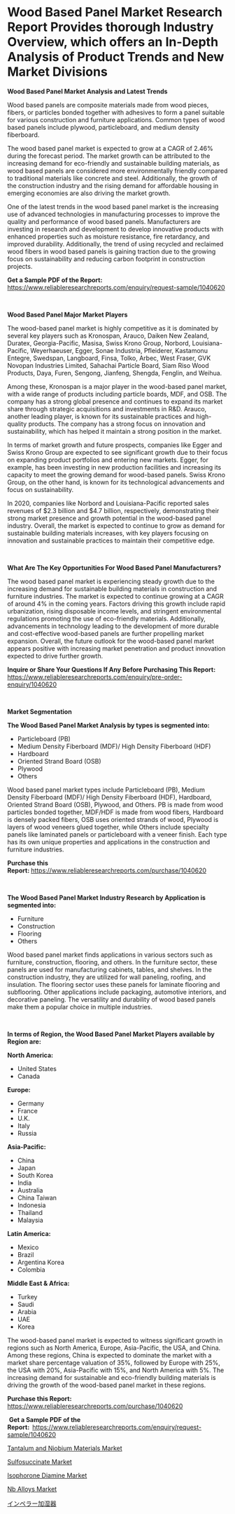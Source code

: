 <p><h1>Wood Based Panel Market Research Report Provides thorough Industry Overview, which offers an In-Depth Analysis of Product Trends and New Market Divisions</h1></p><p><strong>Wood Based Panel Market Analysis and Latest Trends</strong></p>
<p><p>Wood based panels are composite materials made from wood pieces, fibers, or particles bonded together with adhesives to form a panel suitable for various construction and furniture applications. Common types of wood based panels include plywood, particleboard, and medium density fiberboard.</p><p>The wood based panel market is expected to grow at a CAGR of 2.46% during the forecast period. The market growth can be attributed to the increasing demand for eco-friendly and sustainable building materials, as wood based panels are considered more environmentally friendly compared to traditional materials like concrete and steel. Additionally, the growth of the construction industry and the rising demand for affordable housing in emerging economies are also driving the market growth.</p><p>One of the latest trends in the wood based panel market is the increasing use of advanced technologies in manufacturing processes to improve the quality and performance of wood based panels. Manufacturers are investing in research and development to develop innovative products with enhanced properties such as moisture resistance, fire retardancy, and improved durability. Additionally, the trend of using recycled and reclaimed wood fibers in wood based panels is gaining traction due to the growing focus on sustainability and reducing carbon footprint in construction projects.</p></p>
<p><strong>Get a Sample PDF of the Report:&nbsp;</strong> <a href="https://www.reliableresearchreports.com/enquiry/request-sample/1040620">https://www.reliableresearchreports.com/enquiry/request-sample/1040620</a></p>
<p>&nbsp;</p>
<p><strong>Wood Based Panel Major Market Players</strong></p>
<p><p>The wood-based panel market is highly competitive as it is dominated by several key players such as Kronospan, Arauco, Daiken New Zealand, Duratex, Georgia-Pacific, Masisa, Swiss Krono Group, Norbord, Louisiana-Pacific, Weyerhaeuser, Egger, Sonae Industria, Pfleiderer, Kastamonu Entegre, Swedspan, Langboard, Finsa, Tolko, Arbec, West Fraser, GVK Novopan Industries Limited, Sahachai Particle Board, Siam Riso Wood Products, Daya, Furen, Sengong, Jianfeng, Shengda, Fenglin, and Weihua.</p><p>Among these, Kronospan is a major player in the wood-based panel market, with a wide range of products including particle boards, MDF, and OSB. The company has a strong global presence and continues to expand its market share through strategic acquisitions and investments in R&D. Arauco, another leading player, is known for its sustainable practices and high-quality products. The company has a strong focus on innovation and sustainability, which has helped it maintain a strong position in the market.</p><p>In terms of market growth and future prospects, companies like Egger and Swiss Krono Group are expected to see significant growth due to their focus on expanding product portfolios and entering new markets. Egger, for example, has been investing in new production facilities and increasing its capacity to meet the growing demand for wood-based panels. Swiss Krono Group, on the other hand, is known for its technological advancements and focus on sustainability.</p><p>In 2020, companies like Norbord and Louisiana-Pacific reported sales revenues of $2.3 billion and $4.7 billion, respectively, demonstrating their strong market presence and growth potential in the wood-based panel industry. Overall, the market is expected to continue to grow as demand for sustainable building materials increases, with key players focusing on innovation and sustainable practices to maintain their competitive edge.</p></p>
<p>&nbsp;</p>
<p><strong>What Are The Key Opportunities For Wood Based Panel Manufacturers?</strong></p>
<p><p>The wood based panel market is experiencing steady growth due to the increasing demand for sustainable building materials in construction and furniture industries. The market is expected to continue growing at a CAGR of around 4% in the coming years. Factors driving this growth include rapid urbanization, rising disposable income levels, and stringent environmental regulations promoting the use of eco-friendly materials. Additionally, advancements in technology leading to the development of more durable and cost-effective wood-based panels are further propelling market expansion. Overall, the future outlook for the wood-based panel market appears positive with increasing market penetration and product innovation expected to drive further growth.</p></p>
<p><strong>Inquire or Share Your Questions If Any Before Purchasing This Report:</strong> <a href="https://www.reliableresearchreports.com/enquiry/pre-order-enquiry/1040620">https://www.reliableresearchreports.com/enquiry/pre-order-enquiry/1040620</a></p>
<p>&nbsp;</p>
<p><strong>Market Segmentation</strong></p>
<p><strong>The Wood Based Panel Market Analysis by types is segmented into:</strong></p>
<p><ul><li>Particleboard (PB)</li><li>Medium Density Fiberboard (MDF)/ High Density Fiberboard (HDF)</li><li>Hardboard</li><li>Oriented Strand Board (OSB)</li><li>Plywood</li><li>Others</li></ul></p>
<p><p>Wood based panel market types include Particleboard (PB), Medium Density Fiberboard (MDF)/ High Density Fiberboard (HDF), Hardboard, Oriented Strand Board (OSB), Plywood, and Others. PB is made from wood particles bonded together, MDF/HDF is made from wood fibers, Hardboard is densely packed fibers, OSB uses oriented strands of wood, Plywood is layers of wood veneers glued together, while Others include specialty panels like laminated panels or particleboard with a veneer finish. Each type has its own unique properties and applications in the construction and furniture industries.</p></p>
<p><strong>Purchase this Report:&nbsp;</strong><a href="https://www.reliableresearchreports.com/purchase/1040620">https://www.reliableresearchreports.com/purchase/1040620</a></p>
<p>&nbsp;</p>
<p><strong>The Wood Based Panel Market Industry Research by Application is segmented into:</strong></p>
<p><ul><li>Furniture</li><li>Construction</li><li>Flooring</li><li>Others</li></ul></p>
<p><p>Wood based panel market finds applications in various sectors such as furniture, construction, flooring, and others. In the furniture sector, these panels are used for manufacturing cabinets, tables, and shelves. In the construction industry, they are utilized for wall paneling, roofing, and insulation. The flooring sector uses these panels for laminate flooring and subflooring. Other applications include packaging, automotive interiors, and decorative paneling. The versatility and durability of wood based panels make them a popular choice in multiple industries.</p></p>
<p>&nbsp;</p>
<p><strong>In terms of Region, the Wood Based Panel Market Players available by Region are:</strong></p>
<p>
    <p> <strong> North America: </strong>
        <ul>
            <li>United States</li>
            <li>Canada</li>
        </ul>
        </p> 
    <p> <strong> Europe: </strong>
        <ul>
            <li>Germany</li>
            <li>France</li>
            <li>U.K.</li>
            <li>Italy</li>
            <li>Russia</li>
        </ul>
        </p> 
    <p> <strong> Asia-Pacific: </strong>
        <ul>
            <li>China</li>
            <li>Japan</li>
            <li>South Korea</li>
            <li>India</li>
            <li>Australia</li>
            <li>China Taiwan</li>
            <li>Indonesia</li>
            <li>Thailand</li>
            <li>Malaysia</li>
        </ul>
        </p> 
    <p> <strong> Latin America: </strong>
        <ul>
            <li>Mexico</li>
            <li>Brazil</li>
            <li>Argentina Korea</li>
            <li>Colombia</li>
        </ul>
        </p> 
    <p> <strong> Middle East & Africa: </strong>
        <ul>
            <li>Turkey</li>
            <li>Saudi</li>
            <li>Arabia</li>
            <li>UAE</li>
            <li>Korea</li>
        </ul>
    </p>
    </p>
<p><p>The wood-based panel market is expected to witness significant growth in regions such as North America, Europe, Asia-Pacific, the USA, and China. Among these regions, China is expected to dominate the market with a market share percentage valuation of 35%, followed by Europe with 25%, the USA with 20%, Asia-Pacific with 15%, and North America with 5%. The increasing demand for sustainable and eco-friendly building materials is driving the growth of the wood-based panel market in these regions.</p></p>
<p><strong>Purchase this Report: </strong><a href="https://www.reliableresearchreports.com/purchase/1040620">https://www.reliableresearchreports.com/purchase/1040620</a></p>
<p>&nbsp;<strong>Get a Sample PDF of the Report:&nbsp;&nbsp;</strong><a href="https://www.reliableresearchreports.com/enquiry/request-sample/1040620">https://www.reliableresearchreports.com/enquiry/request-sample/1040620</a></p>
<p><strong></strong></p>
<p><p><a href="https://issuu.com/reportprime-2/docs/tantalum-and-niobium-materials-market-size-2030.pp">Tantalum and Niobium Materials Market</a></p><p><a href="https://github.com/brenzgnarento/Market-Research-Report-List-1/blob/main/sulfosuccinate-market.md">Sulfosuccinate Market</a></p><p><a href="https://github.com/jerrycopelandthomaswsqd8q/Market-Research-Report-List-1/blob/main/isophorone-diamine-market.md">Isophorone Diamine Market</a></p><p><a href="https://issuu.com/reportprime-2/docs/nb-alloys-market-size-2030.pptx">Nb Alloys Market</a></p><p><a href="https://github.com/jkjreqjscoxx7/Market-Research-Report-List-1/blob/main/3636743189515.md">インペラー加湿器</a></p></p>